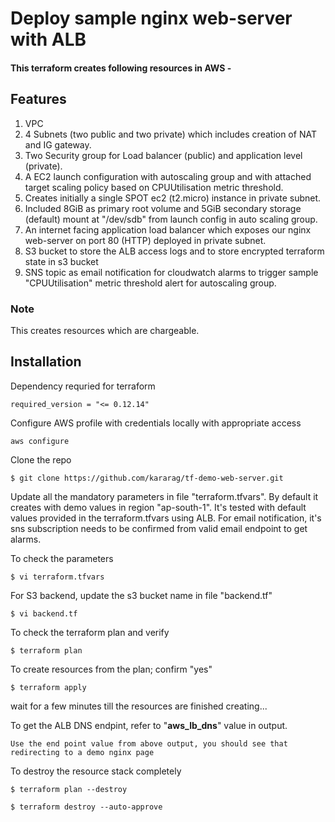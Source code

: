 # Deploy sample nginx web-server with ALB
#### This terraform creates following resources in AWS - 

## Features

1. VPC
2. 4 Subnets (two public and two private) which includes creation of NAT and IG gateway. 
3. Two Security group for Load balancer (public) and application level (private).
4. A EC2 launch configuration with autoscaling group and with attached target scaling policy based on CPUUtilisation metric threshold.
5. Creates initially a single SPOT ec2 (t2.micro) instance in private subnet.
6. Included 8GiB as primary root volume and 5GiB secondary storage (default) mount at "/dev/sdb" from launch config in auto scaling group.
7. An internet facing application load balancer which exposes our nginx web-server on port 80 (HTTP) deployed in private subnet.
8. S3 bucket to store the ALB access logs and to store encrypted terraform state in s3 bucket
9. SNS topic as email notification for cloudwatch alarms to trigger sample "CPUUtilisation" metric threshold alert for autoscaling group.

### Note
This creates resources which are chargeable.

## Installation

Dependency requried for terraform

```
required_version = "<= 0.12.14"
```

Configure AWS profile with credentials locally with appropriate access
```
aws configure
```

Clone the repo
```
$ git clone https://github.com/kararag/tf-demo-web-server.git
```

Update all the mandatory parameters in file  "terraform.tfvars". By default it creates with demo values in region "ap-south-1". It's tested with default values provided in the terraform.tfvars using ALB. For email notification, it's sns subscription needs to be confirmed from valid email endpoint to get alarms.

To check the parameters 

```$ vi terraform.tfvars```

For S3 backend, update the s3 bucket name in file "backend.tf"

```$ vi backend.tf```

To check the terraform plan and verify

```$ terraform plan```

To create resources from the plan; confirm "yes"

```$ terraform apply```

wait for a few minutes till the resources are finished creating...

To get the ALB DNS endpint, refer to "**aws_lb_dns**" value in output.

```Use the end point value from above output, you should see that redirecting to a demo nginx page```

To destroy the resource stack completely

```$ terraform plan --destroy```

```$ terraform destroy --auto-approve```

